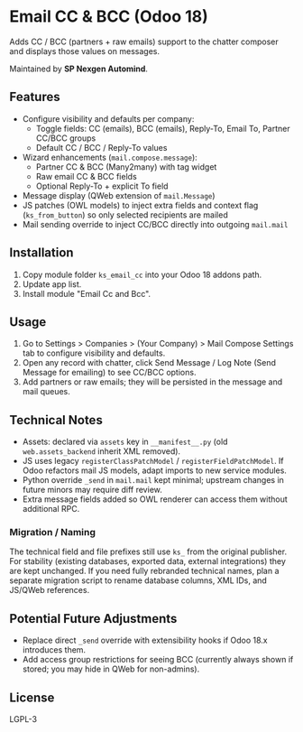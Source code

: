 # Email CC & BCC (Odoo 18)

Adds CC / BCC (partners + raw emails) support to the chatter composer and displays those values on messages.

Maintained by **SP Nexgen Automind**.

## Features
- Configure visibility and defaults per company:
  - Toggle fields: CC (emails), BCC (emails), Reply-To, Email To, Partner CC/BCC groups
  - Default CC / BCC / Reply-To values
- Wizard enhancements (`mail.compose.message`):
  - Partner CC & BCC (Many2many) with tag widget
  - Raw email CC & BCC fields
  - Optional Reply-To + explicit To field
- Message display (QWeb extension of `mail.Message`)
- JS patches (OWL models) to inject extra fields and context flag (`ks_from_button`) so only selected recipients are mailed
- Mail sending override to inject CC/BCC directly into outgoing `mail.mail`

## Installation
1. Copy module folder `ks_email_cc` into your Odoo 18 addons path.
2. Update app list.
3. Install module "Email Cc and Bcc".

## Usage
1. Go to Settings > Companies > (Your Company) > Mail Compose Settings tab to configure visibility and defaults.
2. Open any record with chatter, click Send Message / Log Note (Send Message for emailing) to see CC/BCC options.
3. Add partners or raw emails; they will be persisted in the message and mail queues.

## Technical Notes
- Assets: declared via `assets` key in `__manifest__.py` (old `web.assets_backend` inherit XML removed).
- JS uses legacy `registerClassPatchModel` / `registerFieldPatchModel`. If Odoo refactors mail JS models, adapt imports to new service modules.
- Python override `_send` in `mail.mail` kept minimal; upstream changes in future minors may require diff review.
- Extra message fields added so OWL renderer can access them without additional RPC.

### Migration / Naming
The technical field and file prefixes still use `ks_` from the original publisher. For stability (existing databases, exported data, external integrations) they are kept unchanged. If you need fully rebranded technical names, plan a separate migration script to rename database columns, XML IDs, and JS/QWeb references.

## Potential Future Adjustments
- Replace direct `_send` override with extensibility hooks if Odoo 18.x introduces them.
- Add access group restrictions for seeing BCC (currently always shown if stored; you may hide in QWeb for non-admins).

## License
LGPL-3

